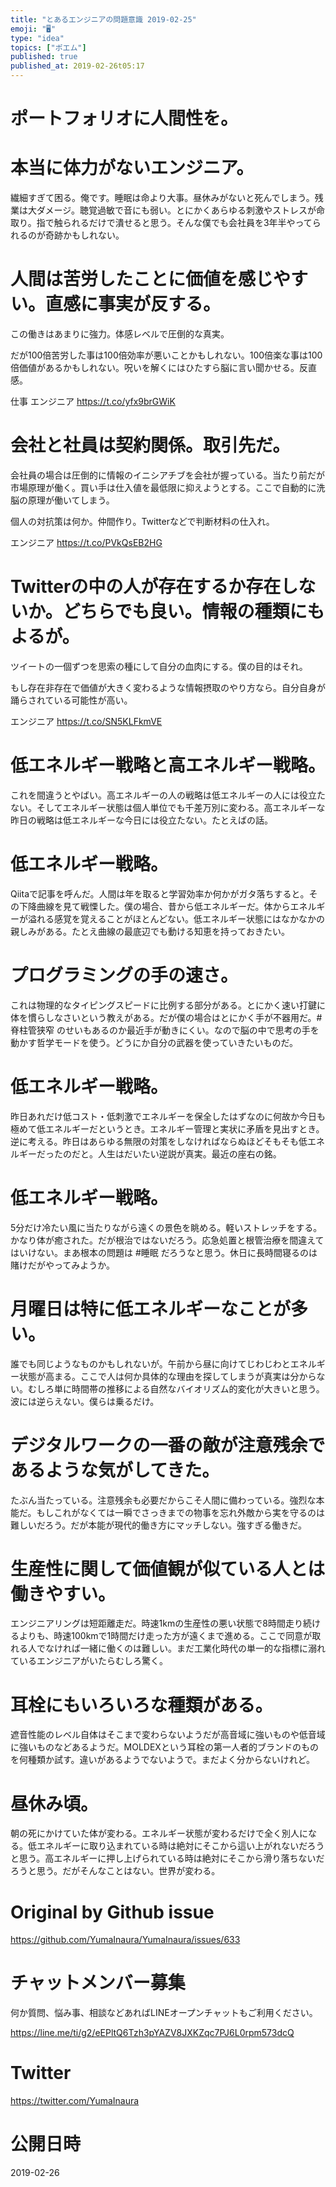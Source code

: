 ```yaml
---
title: "とあるエンジニアの問題意識 2019-02-25"
emoji: "🖥"
type: "idea"
topics: ["ポエム"]
published: true
published_at: 2019-02-26t05:17
---
```


# ポートフォリオに人間性を。

# 本当に体力がないエンジニア。
繊細すぎて困る。俺です。睡眠は命より大事。昼休みがないと死んでしまう。残業は大ダメージ。聴覚過敏で音にも弱い。とにかくあらゆる刺激やストレスが命取り。指で触られるだけで潰せると思う。そんな僕でも会社員を3年半やってられるのが奇跡かもしれない。 
# 人間は苦労したことに価値を感じやすい。直感に事実が反する。

この働きはあまりに強力。体感レベルで圧倒的な真実。

だが100倍苦労した事は100倍効率が悪いことかもしれない。100倍楽な事は100倍価値があるかもしれない。呪いを解くにはひたすら脳に言い聞かせる。反直感。

仕事 エンジニア <https://t.co/yfx9brGWiK> 
# 会社と社員は契約関係。取引先だ。

会社員の場合は圧倒的に情報のイニシアチブを会社が握っている。当たり前だが市場原理が働く。買い手は仕入値を最低限に抑えようとする。ここで自動的に洗脳の原理が働いてしまう。

個人の対抗策は何か。仲間作り。Twitterなどで判断材料の仕入れ。

エンジニア <https://t.co/PVkQsEB2HG> 
# Twitterの中の人が存在するか存在しないか。どちらでも良い。情報の種類にもよるが。

ツイートの一個ずつを思索の種にして自分の血肉にする。僕の目的はそれ。

もし存在非存在で価値が大きく変わるような情報摂取のやり方なら。自分自身が踊らされている可能性が高い。

エンジニア <https://t.co/SN5KLFkmVE>

# 低エネルギー戦略と高エネルギー戦略。
これを間違うとやばい。高エネルギーの人の戦略は低エネルギーの人には役立たない。そしてエネルギー状態は個人単位でも千差万別に変わる。高エネルギーな昨日の戦略は低エネルギーな今日には役立たない。たとえばの話。

# 低エネルギー戦略。
Qiitaで記事を呼んだ。人間は年を取ると学習効率か何かがガタ落ちすると。その下降曲線を見て戦慄した。僕の場合、昔から低エネルギーだ。体からエネルギーが溢れる感覚を覚えることがほとんどない。低エネルギー状態にはなかなかの親しみがある。たとえ曲線の最底辺でも動ける知恵を持っておきたい。

# プログラミングの手の速さ。
これは物理的なタイピングスピードに比例する部分がある。とにかく速い打鍵に体を慣らしなさいという教えがある。だが僕の場合はとにかく手が不器用だ。#脊柱管狭窄 のせいもあるのか最近手が動きにくい。なので脳の中で思考の手を動かす哲学モードを使う。どうにか自分の武器を使っていきたいものだ。

# 低エネルギー戦略。
昨日あれだけ低コスト・低刺激でエネルギーを保全したはずなのに何故か今日も極めて低エネルギーだというとき。エネルギー管理と実状に矛盾を見出すとき。逆に考える。昨日はあらゆる無限の対策をしなければならぬほどそもそも低エネルギーだったのだと。人生はだいたい逆説が真実。最近の座右の銘。

# 低エネルギー戦略。
5分だけ冷たい風に当たりながら遠くの景色を眺める。軽いストレッチをする。かなり体が癒された。だが根治ではないだろう。応急処置と根管治療を間違えてはいけない。まあ根本の問題は #睡眠 だろうなと思う。休日に長時間寝るのは賭けだがやってみようか。

# 月曜日は特に低エネルギーなことが多い。
誰でも同じようなものかもしれないが。午前から昼に向けてじわじわとエネルギー状態が高まる。ここで人は何か具体的な理由を探してしまうが真実は分からない。むしろ単に時間帯の推移による自然なバイオリズム的変化が大きいと思う。波には逆らえない。僕らは乗るだけ。

# デジタルワークの一番の敵が注意残余であるような気がしてきた。
たぶん当たっている。注意残余も必要だからこそ人間に備わっている。強烈な本能だ。もしこれがなくては一瞬でさっきまでの物事を忘れ外敵から実を守るのは難しいだろう。だが本能が現代的働き方にマッチしない。強すぎる働きだ。

# 生産性に関して価値観が似ている人とは働きやすい。
エンジニアリングは短距離走だ。時速1kmの生産性の悪い状態で8時間走り続けるよりも、時速100kmで1時間だけ走った方が遠くまで進める。ここで同意が取れる人でなければ一緒に働くのは難しい。まだ工業化時代の単一的な指標に溺れているエンジニアがいたらむしろ驚く。

# 耳栓にもいろいろな種類がある。
遮音性能のレベル自体はそこまで変わらないようだが高音域に強いものや低音域に強いものなどあるようだ。MOLDEXという耳栓の第一人者的ブランドのものを何種類か試す。違いがあるようでないようで。まだよく分からないけれど。

# 昼休み頃。
朝の死にかけていた体が変わる。エネルギー状態が変わるだけで全く別人になる。低エネルギーに取り込まれている時は絶対にそこから這い上がれないだろうと思う。高エネルギーに押し上げられている時は絶対にそこから滑り落ちないだろうと思う。だがそんなことはない。世界が変わる。

# Original by Github issue

https://github.com/YumaInaura/YumaInaura/issues/633








<!-- Update From Qiita API -->

# チャットメンバー募集


何か質問、悩み事、相談などあればLINEオープンチャットもご利用ください。

https://line.me/ti/g2/eEPltQ6Tzh3pYAZV8JXKZqc7PJ6L0rpm573dcQ





# Twitter


https://twitter.com/YumaInaura


<!-- Update From Qiita API -->



# 公開日時

2019-02-26

